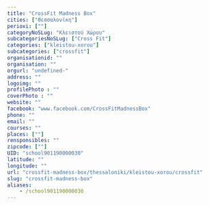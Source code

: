 ```yaml
---
title: "CrossFit Madness Box"
cities: ["Θεσσαλονίκη"]
perioxi: [""]
categoryNoSLug: "Κλειστού Χώρου"
subcategoriesNoSLug: ["Cross Fit"]
categories: ["kleistou-xorou"]
subcategories: ["crossfit"]
organisationid: ""
organisation: ""
orgurl: "undefined-"
address: ""
logoimg: ""
profilePhoto : ""
coverPhoto : ""
website: ""
facebook: "www.facebook.com/CrossFitMadnessBox"
phone: ""
email: ""
courses: ""
places: [""]
rensponsibles: ""
zipcode: [""]
UID: "school901190000030"
latitude: ""
longitude: ""
url: "crossfit-madness-box/thessaloniki/kleistou-xorou/crossfit"
slug: "crossfit-madness-box"
aliases:
    - /school901190000030
---
```





